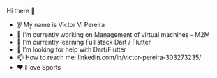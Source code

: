  Hi there 👋
* 👂 My name is Victor V. Pereira
* 🔭 I’m currently working on Management of virtual machines - M2M 
* 🌱 I’m currently learning Full stack Dart / Flutter
* 🤔 I’m looking for help with Dart/Flutter
* 📫 How to reach me: linkedin.com/in/victor-pereira-303273235/ 
* ❤️ I love Sports

